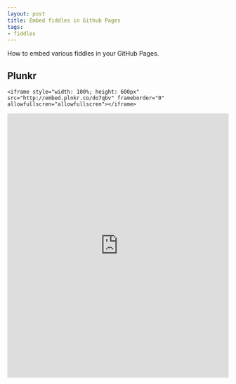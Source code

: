 ```yaml
---
layout: post
title: Embed fiddles in Github Pages
tags:
- fiddles
---
```


How to embed various fiddles in your GitHub Pages.

## Plunkr
```
<iframe style="width: 100%; height: 600px" src="http://embed.plnkr.co/do7qbv" frameborder="0" allowfullscren="allowfullscren"></iframe>
```
<iframe style="width: 100%; height: 600px" src="http://embed.plnkr.co/do7qbv" frameborder="0" allowfullscren="allowfullscren"></iframe>
